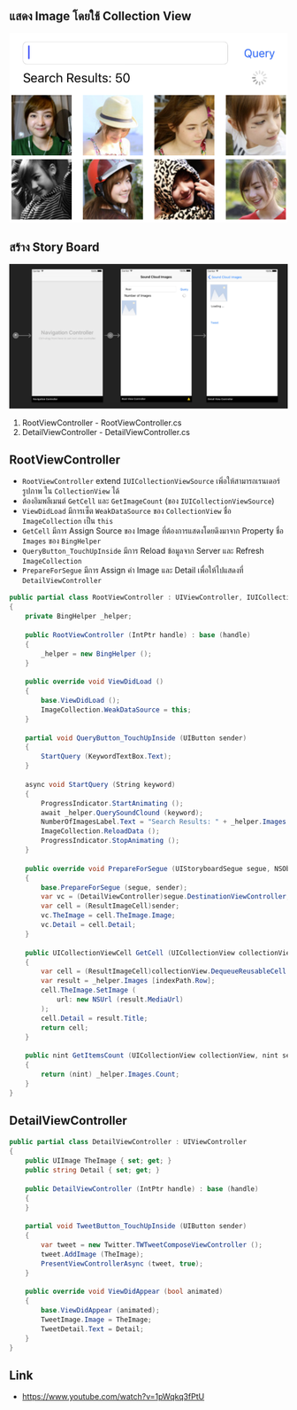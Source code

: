
## แสดง Image โดยใช้ Collection View

![](Screen/root-view-controller.png)

## สร้าง Story Board

![](Screen/storyboard.png)

1. RootViewController - RootViewController.cs
2. DetailViewController - DetailViewController.cs

## RootViewController

- `RootViewController` extend `IUICollectionViewSource` เพิ่อให้สามารถเรนเดอร์รูปภาพ ใน `CollectionView` ได้
- ต้องอิมพลีเมนต์ `GetCell` และ `GetImageCount` (ของ `IUICollectionViewSource`)
- `ViewDidLoad` มีการเซ็ต `WeakDataSource` ของ `CollectionView` ชื่อ `ImageCollection` เป็น `this`
- `GetCell` มีการ Assign Source ของ Image ที่ต้องการแสดงโดยดึงมาจาก Property ชื่อ `Images` ของ `BingHelper`
- `QueryButton_TouchUpInside` มีการ Reload ข้อมูลจาก Server และ Refresh `ImageCollection`
- `PrepareForSegue` มีการ Assign ค่า Image และ Detail เพื่อให้ไปแสดงที่ `DetailViewController`

```csharp
public partial class RootViewController : UIViewController, IUICollectionViewSource
{
    private BingHelper _helper;

    public RootViewController (IntPtr handle) : base (handle)
    {
        _helper = new BingHelper ();
    }

    public override void ViewDidLoad ()
    {
        base.ViewDidLoad ();
        ImageCollection.WeakDataSource = this;
    }

    partial void QueryButton_TouchUpInside (UIButton sender)
    {
        StartQuery (KeywordTextBox.Text);
    }

    async void StartQuery (String keyword)
    {
        ProgressIndicator.StartAnimating ();
        await _helper.QuerySoundClound (keyword);
        NumberOfImagesLabel.Text = "Search Results: " + _helper.Images.Count;
        ImageCollection.ReloadData ();
        ProgressIndicator.StopAnimating ();
    }

    public override void PrepareForSegue (UIStoryboardSegue segue, NSObject sender)
    {
        base.PrepareForSegue (segue, sender);
        var vc = (DetailViewController)segue.DestinationViewController;
        var cell = (ResultImageCell)sender;
        vc.TheImage = cell.TheImage.Image;
        vc.Detail = cell.Detail;
    }

    public UICollectionViewCell GetCell (UICollectionView collectionView, NSIndexPath indexPath)
    {
        var cell = (ResultImageCell)collectionView.DequeueReusableCell ("image", indexPath);
        var result = _helper.Images [indexPath.Row];
        cell.TheImage.SetImage (
            url: new NSUrl (result.MediaUrl)
        );
        cell.Detail = result.Title;
        return cell;
    }

    public nint GetItemsCount (UICollectionView collectionView, nint section)
    {
        return (nint) _helper.Images.Count;
    }
}
```

## DetailViewController

```csharp
public partial class DetailViewController : UIViewController
{
    public UIImage TheImage { set; get; }
    public string Detail { set; get; }

    public DetailViewController (IntPtr handle) : base (handle)
    {
    }

    partial void TweetButton_TouchUpInside (UIButton sender)
    {
        var tweet = new Twitter.TWTweetComposeViewController ();
        tweet.AddImage (TheImage);
        PresentViewControllerAsync (tweet, true);
    }

    public override void ViewDidAppear (bool animated)
    {
        base.ViewDidAppear (animated);
        TweetImage.Image = TheImage;
        TweetDetail.Text = Detail;
    }
}
```

## Link

- https://www.youtube.com/watch?v=1pWqkq3fPtU